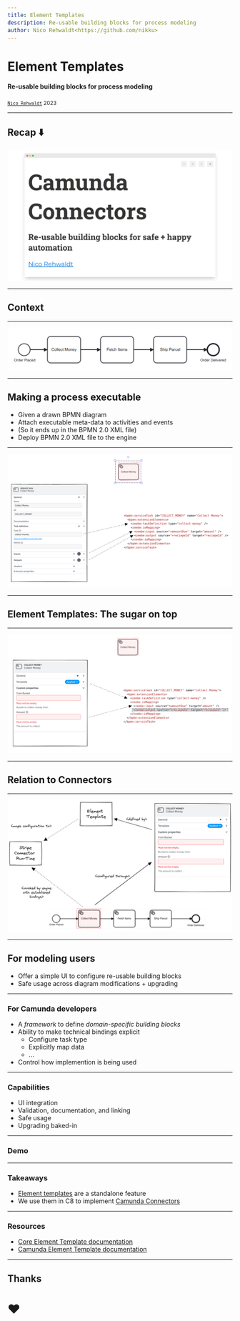```yaml
---
title: Element Templates
description: Re-usable building blocks for process modeling
author: Nico Rehwaldt<https://github.com/nikku>
---
```


# Element Templates

#### Re-usable building blocks for process modeling

<small>[`Nico Rehwaldt`](https://github.com/nikku) 2023</small>

---

## Recap :arrow_down:

<a href="https://nikku.github.io/talks/2022-camunda-connectors/" target="_blank" style="display: block; max-width: 100%; overflow: hidden;">
  <img src="./connectors-recap.png" alt="Prior talk slide deck" style="max-width: 100%; max-height: 80%;" />
</a>

---

## Context

---

![](./collect-money-process.png)

---

## Making a process executable

* Given a drawn BPMN diagram
* Attach executable meta-data to activities and events
* (So it ends up in the BPMN 2.0 XML file)
* Deploy BPMN 2.0 XML file to the engine

---

![](./xml-binding.png)

---

## Element Templates: The sugar on top

---

![](./xml-binding-element-templates.png)

---

## Relation to Connectors

---

![Element Template Connector Relation](./element-template-connector-relation.png)

---

## For modeling users

* Offer a simple UI to configure re-usable building blocks
* Safe usage across diagram modifications + upgrading

---

### For Camunda developers

* A _framework_ to define _domain-specific building blocks_
* Ability to make technical bindings explicit
    * Configure task type
    * Explicitly map data
    * ...
* Control how implemention is being used

---


### Capabilities

* UI integration
* Validation, documentation, and linking
* Safe usage
* Upgrading baked-in

---

### Demo

---

### Takeaways

* [Element templates](https://docs.camunda.io/docs/components/modeler/desktop-modeler/element-templates/about-templates/) are a standalone feature
* We use them in C8 to implement [Camunda Connectors](https://docs.camunda.io/docs/components/connectors/use-connectors/)

---

### Resources

* [Core Element Template documentation](https://github.com/bpmn-io/element-templates)
* [Camunda Element Template documentation](https://docs.camunda.io/docs/components/modeler/desktop-modeler/element-templates/about-templates/)

---

## Thanks

# :heart: